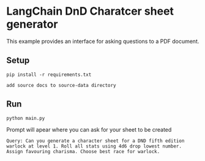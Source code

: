 # LangChain DnD Charatcer sheet generator

This example provides an interface for asking questions to a PDF document.

## Setup

```
pip install -r requirements.txt

add source docs to source-data directory
```

## Run

```
python main.py
```

Prompt will apear where you can ask for your sheet to be created

```
Query: Can you generate a character sheet for a DND fifth edition warlock at level 1. Roll all stats using 4d6 drop lowest number. Assign favouring charisma. Choose best race for warlock.
```
